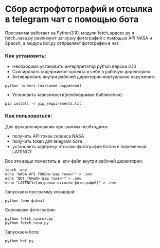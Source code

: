 # Сбор астрофотографий и отсылка в telegram чат с помощью бота

Программа работает на Python3.10, модули fetch_spacex.py и fetch_nasa.py рeализуют загрузку фотографий с помощью API NASA и SpaceX, а модуль bot.py отправляет фотографии в чат.

### Как установить:

* Необходимо установить интерпретатор python версии 3.10
* Cкопировать содержимое проекта к себе в рабочую директорию
* Активировать внутри рабочей директории виртуальное окружение:
```
python -m venv [название окружения]
```
* Установить зависимости(необходимые библиотеки):
```
pip install -r pip_requirements.txt
```

### Как пользоваться:
Для функционирования программы необходимо:
* получить API токен сервиса NASA
* получить token для telegram бота
* установить задержку отсылки фотографий ботом в переменной LATENCY

Все эти вещи поместить в .env файл внутри рабочей директории:
```
touch .env
echo "NASA_API_TOKEN='ваш токен'" > .env
echo "BOT_TOKEN='ваш токен'" > .env
echo "LATENCY=[интревал отсылки фотографий]" > .env
```

Запускаем программу командой:

```
python [имя файла]
```


Скачиваем фотографии:
```
python fetch_spacex.py
python fetch_nasa.py
```

Запускаем бота:
```
python bot.py
```


